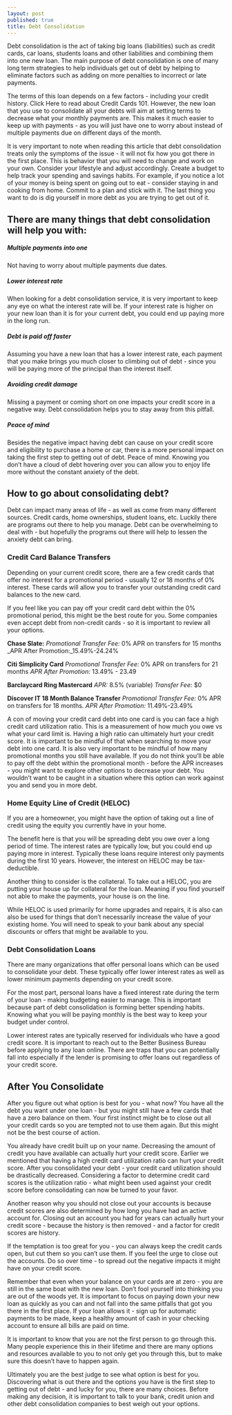 ```yaml
---
layout: post
published: true
title: Debt Consolidation
---
```

Debt consolidation is the act of taking big loans (liabilities) such as credit cards, car loans, students loans and other liabilities and combining them into one new loan. The main purpose of debt consolidation is one of many long term strategies to help individuals get out of debt by helping to eliminate factors such as adding on more penalties to incorrect or late payments. 

The terms of this loan depends on a few factors - including your credit history. Click Here to read about Credit Cards 101. However, the new loan that you use to consolidate all your debts will aim at setting terms to decrease what your monthly payments are. This makes it much easier to keep up with payments - as you will just have one to worry about instead of multiple payments due on different days of the month. 

It is very important to note when reading this article that debt consolidation treats only the symptoms of the issue - it will not fix how you got there in the first place. This is behavior that you will need to change and work on your own. Consider your lifestyle and adjust accordingly. Create a budget to help track your spending and savings habits. For example, if you notice a lot of your money is being spent on going out to eat - consider staying in and cooking from home. Commit to a plan and stick with it. The last thing you want to do is dig yourself in more debt as you are trying to get out of it. 

## There are many things that debt consolidation will help you with:

##### Multiple payments into one 
Not having to worry about multiple payments due dates.

##### Lower interest rate 
When looking for a debt consolidation service, it is very important to keep any eye on what the interest rate will be. If your interest rate is higher on your new loan than it is for your current debt, you could end up paying more in the long run.

##### Debt is paid off faster
Assuming you have a new loan that has a lower interest rate, each payment that you make brings you much closer to climbing out of debt - since you will be paying more of the principal than the interest itself.

##### Avoiding credit damage
Missing a payment or coming short on one impacts your credit score in a negative way. Debt consolidation helps you to stay away from this pitfall.

##### Peace of mind
Besides the negative impact having debt can cause on your credit score and eligibility to purchase a home or car, there is a more personal impact on taking the first step to getting out of debt. Peace of mind. Knowing you don’t have a cloud of debt hovering over you can allow you to enjoy life more without the constant anxiety of the debt.

## How to go about consolidating debt?

Debt can impact many areas of life - as well as come from many different sources. Credit cards, home ownerships, student loans, etc. Luckily there are programs out there to help you manage. Debt can be overwhelming to deal with - but hopefully the programs out there will help to lessen the anxiety debt can bring. 

### Credit Card Balance Transfers

Depending on your current credit score, there are a few credit cards that offer no interest for a promotional period - usually 12 or 18 months of 0% interest. These cards will allow you to transfer your outstanding credit card balances to the new card. 

If you feel like you can pay off your credit card debt within the 0% promotional period, this might be the best route for you. Some companies even accept debt from non-credit cards - so it is important to review all your options. 

**Chase Slate:**
_Promotional Transfer Fee:_ 0% APR  on transfers for 15 months 
_APR After Promotion:_15.49%-24.24%

**Citi Simplicity Card**
_Promotional Transfer Fee:_ 0% APR on transfers for 21 months 
_APR After Promotion:_ 13.49% - 23.49

**Barclaycard Ring Mastercard**
_APR:_ 8.5% (variable)
_Transfer Fee:_ $0

**Discover IT 18 Month Balance Transfer**
_Promotional Transfer Fee:_ 0% APR on transfers for 18 months.
_APR After Promotion:_ 11.49%-23.49%

A con of moving your credit card debt into one card is you can face a high credit card utilization ratio. This is a measurement of how much you owe vs what your card limit is. Having a high ratio can ultimately hurt your credit score. It is important to be mindful of that when searching to move your debt into one card. It is also very important to be mindful of how many promotional months you still have available. If you do not think you’ll be able to pay off the debt within the promotional month - before the APR increases - you might want to explore other options to decrease your debt. You wouldn’t want to be caught in a situation where this option can work against you and send you in more debt.

### Home Equity Line of Credit (HELOC)

If you are a homeowner, you might have the option of taking out a line of credit using the equity you currently have in your home. 

The benefit here is that you will be spreading debt you owe over a long period of time. The interest rates are typically low, but you could end up paying more in interest. Typically these loans require interest only payments during the first 10 years. However, the interest on HELOC may be tax- deductible. 

Another thing to consider is the collateral. To take out a HELOC, you are putting your house up for collateral for the loan. Meaning if you find yourself not able to make the payments, your house is on the line. 

While HELOC is used primarily for home upgrades and repairs, it is also can also be used for things that don’t necessarily increase the value of your existing home. You will need to speak to your bank about any special discounts or offers that might be available to you.

### Debt Consolidation Loans

There are many organizations that offer personal loans which can be used to consolidate your debt. These typically offer lower interest rates as well as lower minimum payments depending on your credit score. 

For the most part, personal loans have a fixed interest rate during the term of your loan - making budgeting easier to manage. This is important because part of debt consolidation is forming better spending habits. Knowing what you will be paying monthly is the best way to keep your budget under control.

Lower interest rates are typically reserved for individuals who have a good credit score. It is important to reach out to the Better Business Bureau before applying to any loan online. There are traps that you can potentially fall into especially if the lender is promising to offer loans out regardless of your credit score. 

## After You Consolidate

After you figure out what option is best for you - what now? You have all the debt you want under one loan - but you might still have a few cards that have a zero balance on them. Your first instinct might be to close out all your credit cards so you are tempted not to use them again.  But this might not be the best course of action. 

You already have credit built up on your name. Decreasing the amount of credit you have available can actually hurt your credit score. Earlier we mentioned that having a high credit card utilization ratio can hurt your credit score. After you consolidated your debt - your credit card utilization should be drastically decreased. Considering a factor to determine credit card scores is the utilization ratio - what might been used against your credit score before consolidating can now be turned to your favor. 

Another reason why you should not close out your accounts is because credit scores are also determined by how long you have had an active account for. Closing out an account you had for years can actually hurt your credit score - because the history is then removed - and a factor for credit scores are history.

If the temptation is too great for you - you can always keep the credit cards open, but cut them so you can’t use them. If you feel the urge to close out the accounts. Do so over time - to spread out the negative impacts it might have on your credit score. 

Remember that even when your balance on your cards are at zero - you are still in the same boat with the new loan. Don’t fool yourself into thinking you are out of the woods yet. It is important to focus on paying down your new loan as quickly as you can and not fall into the same pitfalls that got you there in the first place. If your loan allows it - sign up for automatic payments to be made, keep a healthy amount of cash in your checking account to ensure all bills are paid on time. 

It is important to know that you are not the first person to go through this. Many people experience this in their lifetime and there are many options and resources available to you to not only get you through this, but to make sure this doesn’t have to happen again.

Ultimately you are the best judge to see what option is best for you. Discovering what is out there and the options you have is the first step to getting out of debt - and lucky for you, there are many choices. Before making any decision, it is important to talk to your bank, credit union and other debt consolidation companies to best weigh out your options.

